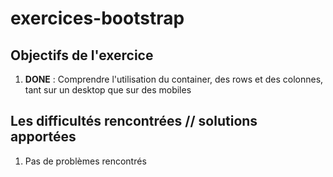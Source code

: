 # exercices-bootstrap

## Objectifs de l'exercice
1. **DONE** : Comprendre l'utilisation du container, des rows et des colonnes, tant sur un desktop que sur des mobiles

## Les difficultés rencontrées // solutions apportées
1. Pas de problèmes rencontrés

